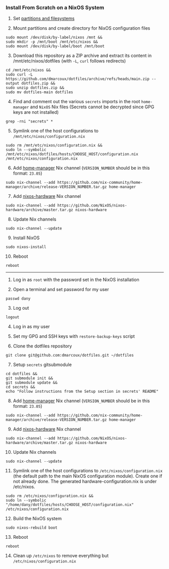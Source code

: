 ### Install From Scratch on a NixOS System

1. Set [partitions and filesystems](https://nixos.org/nixos/manual/index.html#sec-installation-partitioning)

2. Mount partitions and create directory for NixOS configuration files

```
sudo mount /dev/disk/by-label/nixos /mnt &&
sudo mkdir -p /mnt/boot /mnt/etc/nixos &&
sudo mount /dev/disk/by-label/boot /mnt/boot
```

3. Download this repository as a ZIP archive and extract its content in /mnt/etc/nixos/dotfiles
   (with `-L`, `curl` follows redirects)

```
cd /mnt/etc/nixos &&
sudo curl -L https://github.com/dmarcoux/dotfiles/archive/refs/heads/main.zip --output dotfiles.zip &&
sudo unzip dotfiles.zip &&
sudo mv dotfiles-main dotfiles
```

4. Find and comment out the various `secrets` imports in the root `home-manager` and `NixOS` Nix files
(Secrets cannot be decrypted since GPG keys are not installed)

```
grep -rni "secrets" *
```

5. Symlink one of the host configurations to `/mnt/etc/nixos/configuration.nix`

```
sudo rm /mnt/etc/nixos/configuration.nix &&
sudo ln --symbolic /mnt/etc/nixos/dotfiles/hosts/CHOOSE_HOST/configuration.nix /mnt/etc/nixos/configuration.nix
```

6. Add [home-manager](https://github.com/nix-community/home-manager) Nix channel
(`VERSION_NUMBER` should be in this format: `23.05`)

```
sudo nix-channel --add https://github.com/nix-community/home-manager/archive/release-VERSION_NUMBER.tar.gz home-manager
```

7. Add [nixos-hardware](https://github.com/NixOS/nixos-hardware) Nix channel

```
sudo nix-channel --add https://github.com/NixOS/nixos-hardware/archive/master.tar.gz nixos-hardware
```

8. Update Nix channels

```
sudo nix-channel --update
```

9. Install NixOS

```
sudo nixos-install
```

10. Reboot

```
reboot
```

-----

1. Log in as `root` with the password set in the NixOS installation

2. Open a terminal and set password for my user

```
passwd dany
```

3. Log out

```
logout
```

4. Log in as my user

5. Set my GPG and SSH keys with `restore-backup-keys` script

6. Clone the dotfiles repository

```
git clone git@github.com:dmarcoux/dotfiles.git ~/dotfiles
```

7. Setup `secrets` gitsubmodule

```
cd dotfiles &&
git submodule init &&
git submodule update &&
cd secrets &&
echo "Follow instructions from the Setup section in secrets' README"
```

8. Add [home-manager](https://github.com/nix-community/home-manager) Nix channel
(`VERSION_NUMBER` should be in this format: `23.05`)

```
sudo nix-channel --add https://github.com/nix-community/home-manager/archive/release-VERSION_NUMBER.tar.gz home-manager
```

9. Add [nixos-hardware](https://github.com/NixOS/nixos-hardware) Nix channel

```
sudo nix-channel --add https://github.com/NixOS/nixos-hardware/archive/master.tar.gz nixos-hardware
```

10. Update Nix channels

```
sudo nix-channel --update
```

11. Symlink one of the host configurations to `/etc/nixos/configuration.nix` (the
default path to the main NixOS configuration module). Create one if not already
done. The generated hardware-configuration.nix is under /etc/nixos.

```
sudo rm /etc/nixos/configuration.nix &&
sudo ln --symbolic "/home/dany/dotfiles/hosts/CHOOSE_HOST/configuration.nix" /etc/nixos/configuration.nix
```

12. Build the NixOS system

```
sudo nixos-rebuild boot
```

13. Reboot

```
reboot
```

14. Clean up `/etc/nixos` to remove everything but `/etc/nixos/configuration.nix`
